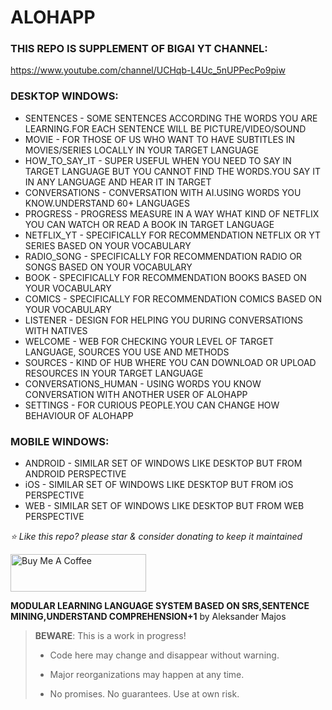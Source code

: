 # ALOHAPP

### THIS REPO IS SUPPLEMENT OF BIGAI YT CHANNEL:

https://www.youtube.com/channel/UCHqb-L4Uc_5nUPPecPo9piw

### DESKTOP WINDOWS:
* SENTENCES - SOME SENTENCES ACCORDING THE WORDS YOU ARE LEARNING.FOR EACH SENTENCE WILL BE PICTURE/VIDEO/SOUND
* MOVIE - FOR THOSE OF US WHO WANT TO HAVE SUBTITLES IN MOVIES/SERIES LOCALLY IN YOUR TARGET LANGUAGE
* HOW_TO_SAY_IT - SUPER USEFUL WHEN YOU NEED TO SAY IN TARGET LANGUAGE BUT YOU CANNOT FIND THE WORDS.YOU SAY IT IN ANY LANGUAGE AND HEAR IT IN TARGET
* CONVERSATIONS - CONVERSATION WITH AI.USING WORDS YOU KNOW.UNDERSTAND 60+ LANGUAGES
* PROGRESS - PROGRESS MEASURE IN A WAY WHAT KIND OF NETFLIX YOU CAN WATCH OR READ A BOOK IN TARGET LANGUAGE
* NETFLIX_YT - SPECIFICALLY FOR RECOMMENDATION NETFLIX OR YT SERIES BASED ON YOUR VOCABULARY
* RADIO_SONG - SPECIFICALLY FOR RECOMMENDATION RADIO OR SONGS BASED ON YOUR VOCABULARY
* BOOK - SPECIFICALLY FOR RECOMMENDATION BOOKS BASED ON YOUR VOCABULARY
* COMICS - SPECIFICALLY FOR RECOMMENDATION COMICS BASED ON YOUR VOCABULARY
* LISTENER - DESIGN FOR HELPING YOU DURING CONVERSATIONS WITH NATIVES
* WELCOME - WEB FOR CHECKING YOUR LEVEL OF TARGET LANGUAGE, SOURCES YOU USE AND METHODS
* SOURCES - KIND OF HUB WHERE YOU CAN DOWNLOAD OR UPLOAD RESOURCES IN YOUR TARGET LANGUAGE
* CONVERSATIONS_HUMAN - USING WORDS YOU KNOW CONVERSATION WITH ANOTHER USER OF ALOHAPP
* SETTINGS - FOR CURIOUS PEOPLE.YOU CAN CHANGE HOW BEHAVIOUR OF ALOHAPP

### MOBILE WINDOWS:
* ANDROID - SIMILAR SET OF WINDOWS LIKE DESKTOP BUT FROM ANDROID PERSPECTIVE
* iOS - SIMILAR SET OF WINDOWS LIKE DESKTOP BUT FROM iOS PERSPECTIVE
* WEB - SIMILAR SET OF WINDOWS LIKE DESKTOP BUT FROM WEB PERSPECTIVE



*⭐️ Like this repo? please star & consider donating to keep it maintained*

<a href="https://www.buymeacoffee.com/aleksanderu" target="_blank"><img src="https://cdn.buymeacoffee.com/buttons/v2/default-yellow.png" alt="Buy Me A Coffee" style="height: 60px !important;width: 217px !important;" ></a>



**MODULAR LEARNING LANGUAGE SYSTEM BASED ON SRS,SENTENCE MINING,UNDERSTAND COMPREHENSION+1** by Aleksander Majos

> **BEWARE**: This is a work in progress!
>
> * Code here may change and disappear without warning.
>
> * Major reorganizations may happen at any time.
>
> * No promises. No guarantees. Use at own risk.



